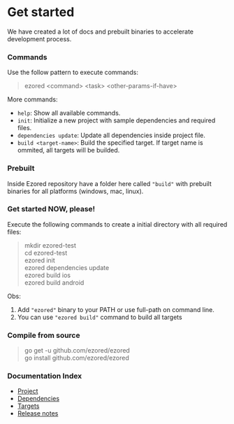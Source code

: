 # Get started

We have created a lot of docs and prebuilt binaries to accelerate development process.  

### Commands

Use the follow pattern to execute commands:  
> ezored \<command\> \<task\> \<other-params-if-have\>    

More commands:  

- `help`: Show all available commands.
- `init`: Initialize a new project with sample dependencies and required files.
- `dependencies update`: Update all dependencies inside project file.
- `build <target-name>`: Build the specified target. If target name is ommited, all targets will be builded.

### Prebuilt

Inside Ezored repository have a folder here called `"build"` with prebuilt binaries for all platforms (windows, mac, linux).

### Get started NOW, please!

Execute the following commands to create a initial directory with all required files:

> mkdir ezored-test  
> cd ezored-test  
> ezored init  
> ezored dependencies update  
> ezored build ios  
> ezored build android  

Obs: 
1. Add `"ezored"` binary to your PATH or use full-path on command line.
2. You can use `"ezored build"` command to build all targets

### Compile from source

> go get -u github.com/ezored/ezored  
> go install github.com/ezored/ezored  
    
### Documentation Index

- [Project](PROJECT.md)
- [Dependencies](DEPENDENCY.md)
- [Targets](TARGET.md)
- [Release notes](RELEASE-NOTES.md)

